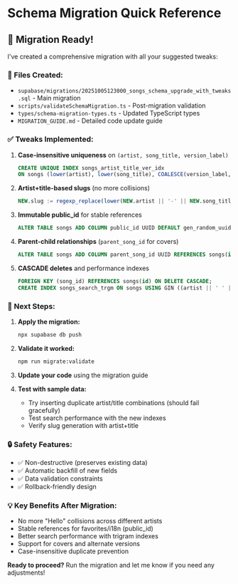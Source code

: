 # Schema Migration Quick Reference

## 🚀 Migration Ready!

I've created a comprehensive migration with all your suggested tweaks:

### 📂 Files Created:
- `supabase/migrations/20251005123000_songs_schema_upgrade_with_tweaks.sql` - Main migration
- `scripts/validateSchemaMigration.ts` - Post-migration validation
- `types/schema-migration-types.ts` - Updated TypeScript types
- `MIGRATION_GUIDE.md` - Detailed code update guide

### ✅ Tweaks Implemented:

1. **Case-insensitive uniqueness** on `(artist, song_title, version_label)`
   ```sql
   CREATE UNIQUE INDEX songs_artist_title_ver_idx
   ON songs (lower(artist), lower(song_title), COALESCE(version_label, ''));
   ```

2. **Artist+title-based slugs** (no more collisions)
   ```sql
   NEW.slug := regexp_replace(lower(NEW.artist || '-' || NEW.song_title), '[^a-z0-9]+', '-', 'g');
   ```

3. **Immutable public_id** for stable references
   ```sql
   ALTER TABLE songs ADD COLUMN public_id UUID DEFAULT gen_random_uuid();
   ```

4. **Parent-child relationships** (`parent_song_id` for covers)
   ```sql
   ALTER TABLE songs ADD COLUMN parent_song_id UUID REFERENCES songs(id);
   ```

5. **CASCADE deletes** and performance indexes
   ```sql
   FOREIGN KEY (song_id) REFERENCES songs(id) ON DELETE CASCADE;
   CREATE INDEX songs_search_trgm ON songs USING GIN ((artist || ' ' || song_title) gin_trgm_ops);
   ```

### 🎯 Next Steps:

1. **Apply the migration:**
   ```bash
   npx supabase db push
   ```

2. **Validate it worked:**
   ```bash
   npm run migrate:validate
   ```

3. **Update your code** using the migration guide

4. **Test with sample data:**
   - Try inserting duplicate artist/title combinations (should fail gracefully)
   - Test search performance with the new indexes
   - Verify slug generation with artist+title

### 🔒 Safety Features:
- ✅ Non-destructive (preserves existing data)
- ✅ Automatic backfill of new fields
- ✅ Data validation constraints
- ✅ Rollback-friendly design

### 💡 Key Benefits After Migration:
- No more "Hello" collisions across different artists
- Stable references for favorites/i18n (public_id)
- Better search performance with trigram indexes
- Support for covers and alternate versions
- Case-insensitive duplicate prevention

**Ready to proceed?** Run the migration and let me know if you need any adjustments!